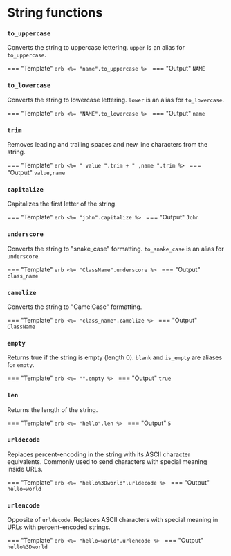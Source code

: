 
# String functions

### `to_uppercase`

Converts the string to uppercase lettering. `upper` is an alias for `to_uppercase`.

=== "Template"
    ```erb
    <%= "name".to_uppercase %>
    ```
=== "Output"
    ```
    NAME
    ```

### `to_lowercase`

Converts the string to lowercase lettering. `lower` is an alias for `to_lowercase`.

=== "Template"
    ```erb
    <%= "NAME".to_lowercase %>
    ```
=== "Output"
    ```
    name
    ```

### `trim`

Removes leading and trailing spaces and new line characters from the string.

=== "Template"
    ```erb
    <%= " value ".trim + " ,name ".trim %>
    ```
=== "Output"
    ```
    value,name
    ```


### `capitalize`

Capitalizes the first letter of the string.

=== "Template"
    ```erb
    <%= "john".capitalize %>
    ```
=== "Output"
    ```
    John
    ```


### `underscore`

Converts the string to "snake_case" formatting. `to_snake_case` is an alias for `underscore`.

=== "Template"
    ```erb
    <%= "ClassName".underscore %>
    ```
=== "Output"
    ```
    class_name
    ```

### `camelize`

Converts the string to "CamelCase" formatting.

=== "Template"
    ```erb
    <%= "class_name".camelize %>
    ```
=== "Output"
    ```
    ClassName
    ```

### `empty`

Returns true if the string is empty (length 0). `blank` and `is_empty` are aliases for `empty`.

=== "Template"
    ```erb
    <%= "".empty %>
    ```
=== "Output"
    ```
    true
    ```

### `len`

Returns the length of the string.

=== "Template"
    ```erb
    <%= "hello".len %>
    ```
=== "Output"
    ```
    5
    ```

### `urldecode`

Replaces percent-encoding in the string with its ASCII character equivalents. Commonly used to send characters with special meaning inside URLs.

=== "Template"
    ```erb
    <%= "hello%3Dworld".urldecode %>
    ```
=== "Output"
    ```
    hello=world
    ```

### `urlencode`

Opposite of `urldecode`. Replaces ASCII characters with special meaning in URLs with percent-encoded strings.

=== "Template"
    ```erb
    <%= "hello=world".urlencode %>
    ```
=== "Output"
    ```
    hello%3Dworld
    ```

